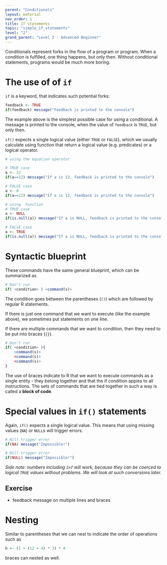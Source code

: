 ```yaml
---
parent: "Conditionals"
layout: material 
nav_order: 1
title: If statements 
topic: "simple_if_statements"
level: "2"
grand_parent: "Level 2 - Advanced Beginner"
---
```


Conditionals represent forks in the flow of a program or program. When a condition is fulfilled, one thing happens, but only then. Without conditional statements, programs would be much more boring. 

# The use of of `if`

`if` is a keyword, that indicates such potential forks:

```R
feedback <- TRUE
if(feedback) message("Feedback is printed to the console")
```

The example above is the simplest possible case for using a conditional. A message is printed to the console, when the value of `feedback` is `TRUE`, but only then. 

`if()` expects a single logical value (either `TRUE` or `FALSE`), which we usually calculate using function that return a logical value (e.g. predicates) or a logical operator.


```R
# using the equation operator

# TRUE case
a <- 12
if(a==12) message("If a is 12, feedback is printed to the console")

# FALSE case
a <- 8
if(a==12) message("If a is 12, feedback is printed to the console")
```

```R
# using  function
# TRUE case
a <- NULL
if(is.null(a)) message("If a is NULL, feedback is printed to the console")

# FALSE case
a <- TRUE
if(is.null(a)) message("If a is NULL, feedback is printed to the console")
```

# Syntactic blueprint

These commands have the same general blueprint, which can be summarized as

```R
# Don't run
if( <condition> ) <command(s)>
```

The condition goes between the parentheses (`()`) which are followed by regular R statements. 

If there is just one command that we want to execute (like the example above), we sometimes put statements on one line.

If there are multiple commands that we want to condition, then they need to be put into braces (`{}`).

```R
# Don't run
if( <condition> ){
	<command(s)>
	<command(s)>
	<command(s)>
}
```

The use of braces indicate to R that we want to execute commands as a single entity - they belong together and that the if condition appies to all instructions. The sets of commands that are tied together in such a way is called a **block of code**.

# Special values in `if()` statements

Again, `if()` expects a single logical value. This means that using missing values (`NA`) or `NULL`s will trigger errors.

```R
# Will trigger error 
if(NA) message("Impossible!")
```

```R
# Will trigger error 
if(NULL) message("Impossible!")
```


*Side note: numbers including `Inf` will work, because they can be coerced to logical `TRUE` values without problems. We will look at such conversions later.*

## Exercise
- feedback message on multiple lines and braces

# Nesting 

Similar to parentheses that we can nest to indicate the order of operations such as

```R
b <- (1 + (12 + 4) * 3) * 4
```

braces can nested as well. 
